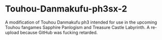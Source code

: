 # Touhou-Danmakufu-ph3sx-2
A modification of Touhou Danmakufu ph3 intended for use in the upcoming Touhou fangames Sapphire Panlogism and Treasure Castle Labyrinth. A re-upload because GitHub was fucking retarded.
